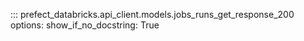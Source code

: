 ::: prefect_databricks.api_client.models.jobs_runs_get_response_200
    options:
      show_if_no_docstring: True